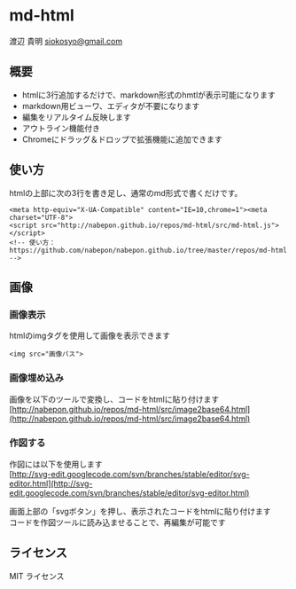 # md-html

渡辺 貴明 <siokosyo@gmail.com>


## 概要

* htmlに3行追加するだけで、markdown形式のhmtlが表示可能になります
* markdown用ビューワ、エディタが不要になります  
* 編集をリアルタイム反映します  
* アウトライン機能付き  
* Chromeにドラッグ＆ドロップで拡張機能に追加できます

## 使い方

htmlの上部に次の3行を書き足し、通常のmd形式で書くだけです。

```
<meta http-equiv="X-UA-Compatible" content="IE=10,chrome=1"><meta charset="UTF-8">
<script src="http://nabepon.github.io/repos/md-html/src/md-html.js"></script>
<!-- 使い方：https://github.com/nabepon/nabepon.github.io/tree/master/repos/md-html -->
```

## 画像

### 画像表示  
  htmlのimgタグを使用して画像を表示できます  
```
<img src="画像パス">
```
  
### 画像埋め込み  
  画像を以下のツールで変換し、コードをhtmlに貼り付けます  
  [http://nabepon.github.io/repos/md-html/src/image2base64.html](http://nabepon.github.io/repos/md-html/src/image2base64.html)  
  
### 作図する  

  作図には以下を使用します  
  [http://svg-edit.googlecode.com/svn/branches/stable/editor/svg-editor.html](http://svg-edit.googlecode.com/svn/branches/stable/editor/svg-editor.html)  
  
  画面上部の「svgボタン」を押し、表示されたコードをhtmlに貼り付けます  
  コードを作図ツールに読み込ませることで、再編集が可能です  


ライセンス
----------------------------------
MIT ライセンス